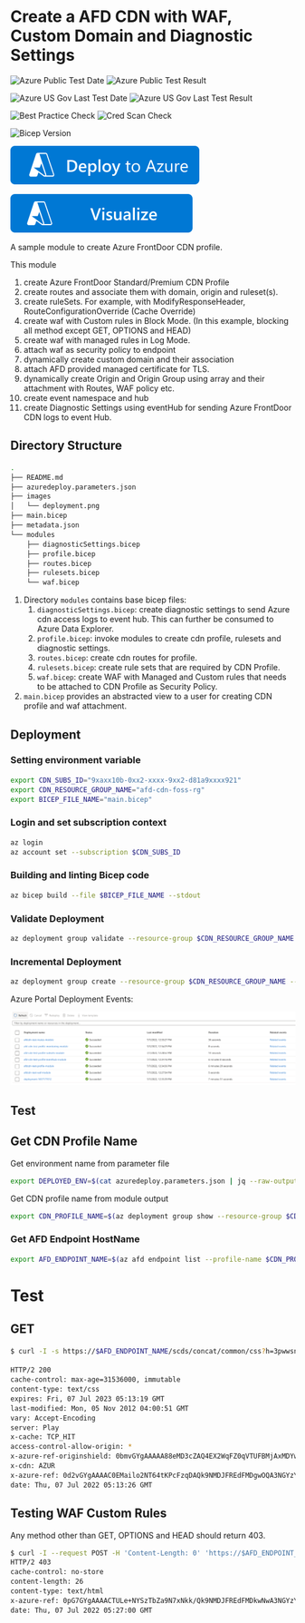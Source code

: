 # Create a AFD CDN with WAF, Custom Domain and Diagnostic Settings

![Azure Public Test Date](https://azurequickstartsservice.blob.core.windows.net/badges/modules/azure-frontdoor-cdn-profile/PublicLastTestDate.svg)
![Azure Public Test Result](https://azurequickstartsservice.blob.core.windows.net/badges/modules/azure-frontdoor-cdn-profile/PublicDeployment.svg)

![Azure US Gov Last Test Date](https://azurequickstartsservice.blob.core.windows.net/badges/modules/azure-frontdoor-cdn-profile/FairfaxLastTestDate.svg)
![Azure US Gov Last Test Result](https://azurequickstartsservice.blob.core.windows.net/badges/modules/azure-frontdoor-cdn-profile/FairfaxDeployment.svg)

![Best Practice Check](https://azurequickstartsservice.blob.core.windows.net/badges/modules/azure-frontdoor-cdn-profile/BestPracticeResult.svg)
![Cred Scan Check](https://azurequickstartsservice.blob.core.windows.net/badges/modules/azure-frontdoor-cdn-profile/CredScanResult.svg)

![Bicep Version](https://azurequickstartsservice.blob.core.windows.net/badges/modules/azure-frontdoor-cdn-profile/BicepVersion.svg)

[![Deploy To Azure](https://raw.githubusercontent.com/Azure/azure-quickstart-templates/master/1-CONTRIBUTION-GUIDE/images/deploytoazure.svg?sanitize=true)](https://portal.azure.com/#create/Microsoft.Template/uri/https%3A%2F%2Fraw.githubusercontent.com%2FAzure%2Fazure-quickstart-templates%2Fmaster%2Fmodules%2Fazure-frontdoor-cdn-profile%2Fazuredeploy.json)

[![Visualize](https://raw.githubusercontent.com/Azure/azure-quickstart-templates/master/1-CONTRIBUTION-GUIDE/images/visualizebutton.svg?sanitize=true)](http://armviz.io/#/?load=https%3A%2F%2Fraw.githubusercontent.com%2FAzure%2Fazure-quickstart-templates%2Fmaster%2Fmodules%2Fazure-frontdoor-cdn-profile%2Fazuredeploy.json)   

A sample module to create Azure FrontDoor CDN profile. 

This module

1. create Azure FrontDoor Standard/Premium CDN Profile
2. create routes and associate them with domain, origin and ruleset(s).
3. create ruleSets. For example, with ModifyResponseHeader, RouteConfigurationOverride (Cache Override)
4. create waf with Custom rules in Block Mode. (In this example, blocking all method except GET, OPTIONS and HEAD)
5. create waf with managed rules in Log Mode.
6. attach waf as security policy to endpoint
7. dynamically create custom domain and their association
8. attach AFD provided managed certificate for TLS. 
9. dynamically create Origin and Origin Group using array and their attachment with Routes, WAF policy etc.
10. create event namespace and hub
10. create Diagnostic Settings using eventHub for sending Azure FrontDoor CDN logs to event Hub.


## Directory Structure

```bash
.
├── README.md
├── azuredeploy.parameters.json
├── images
│   └── deployment.png
├── main.bicep
├── metadata.json
└── modules
    ├── diagnosticSettings.bicep
    ├── profile.bicep
    ├── routes.bicep
    ├── rulesets.bicep
    └── waf.bicep
```

1. Directory `modules` contains base bicep files:
   1. `diagnosticSettings.bicep`: create diagnostic settings to send Azure cdn access logs to event hub. This can further be consumed to Azure Data Explorer.
   2. `profile.bicep`: invoke modules to create cdn profile, rulesets and diagnostic settings.
   2. `routes.bicep`: create cdn routes for profile.
   3. `rulesets.bicep`: create rule sets that are required by CDN Profile.
   4. `waf.bicep`: create WAF with Managed and Custom rules that needs to be attached to CDN Profile as Security Policy.
3. `main.bicep` provides an abstracted view to a user for creating CDN profile and waf attachment.

## Deployment

### Setting environment variable

```bash
export CDN_SUBS_ID="9xaxx10b-0xx2-xxxx-9xx2-d81a9xxxx921"
export CDN_RESOURCE_GROUP_NAME="afd-cdn-foss-rg"
export BICEP_FILE_NAME="main.bicep"

```

### Login and set subscription context

```bash
az login
az account set --subscription $CDN_SUBS_ID
```

### Building and linting Bicep code

```bash
az bicep build --file $BICEP_FILE_NAME --stdout
```

### Validate Deployment

```bash
az deployment group validate --resource-group $CDN_RESOURCE_GROUP_NAME --template-file $BICEP_FILE_NAME --parameters @azuredeploy.parameters.json
```

### Incremental Deployment

```bash
az deployment group create --resource-group $CDN_RESOURCE_GROUP_NAME --name deployment-`date +%s` --mode Incremental --template-file $BICEP_FILE_NAME --parameters @azuredeploy.parameters.json --confirm-with-what-if
```

Azure Portal Deployment Events:

![img.png](images/deployment.png)


## Test

## Get CDN Profile Name

Get environment name from parameter file

```bash
export DEPLOYED_ENV=$(cat azuredeploy.parameters.json | jq --raw-output '.parameters.envName.value')
```

Get CDN profile name from module output

```bash
export CDN_PROFILE_NAME=$(az deployment group show --resource-group $CDN_RESOURCE_GROUP_NAME --name afdcdn-$DEPLOYED_ENV-profile-module | jq --raw-output '.properties.outputs.cdnName.value')
```

### Get AFD Endpoint HostName

```bash
export AFD_ENDPOINT_NAME=$(az afd endpoint list --profile-name $CDN_PROFILE_NAME --resource-group $CDN_RESOURCE_GROUP_NAME | jq --raw-output '.[].hostName')
```

# Test 

## GET

```bash
$ curl -I -s https://$AFD_ENDPOINT_NAME/scds/concat/common/css?h=3pwwsn1udmwoy3iort8vgt

HTTP/2 200 
cache-control: max-age=31536000, immutable
content-type: text/css
expires: Fri, 07 Jul 2023 05:13:19 GMT
last-modified: Mon, 05 Nov 2012 04:00:51 GMT
vary: Accept-Encoding
server: Play
x-cache: TCP_HIT
access-control-allow-origin: *
x-azure-ref-originshield: 0bmvGYgAAAAA88eMD3cZAQ4EX2WqFZ0qVTUFBMjAxMDYwNTE4MDQ1ADc0ZjNjM2FmLTRjNDUtNDU3Ni05NGUzLWI1YWNkMzRjMGQ0ZQ==
x-cdn: AZUR
x-azure-ref: 0d2vGYgAAAAC0EMailo2NT64tKPcFzqDAQk9NMDJFREdFMDgwOQA3NGYzYzNhZi00YzQ1LTQ1NzYtOTRlMy1iNWFjZDM0YzBkNGU=
date: Thu, 07 Jul 2022 05:13:26 GMT
```

## Testing WAF Custom Rules

Any method other than GET, OPTIONS and HEAD should return 403.

```bash
$ curl -I --request POST -H 'Content-Length: 0' 'https://$AFD_ENDPOINT_NAME/scds/concat/common/css?h=3pwwsn1udmwoy3iort8vgt'
HTTP/2 403 
cache-control: no-store
content-length: 26
content-type: text/html
x-azure-ref: 0pG7GYgAAAACTULe+NYSzTbZa9N7xNkk/Qk9NMDJFREdFMDkwNwA3NGYzYzNhZi00YzQ1LTQ1NzYtOTRlMy1iNWFjZDM0YzBkNGU=
date: Thu, 07 Jul 2022 05:27:00 GMT
```
